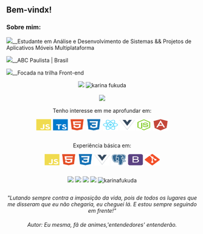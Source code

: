 
## Bem-vindx! 

### Sobre mim: 

 <p> <img src="https://img.icons8.com/ios-glyphs/20/4a90e2/student-female.png"/>__Estudante em Análise e Desenvolvimento de Sistemas && Projetos de Aplicativos Móveis Multiplataforma </p>
 <p> <img src="https://img.icons8.com/ios-glyphs/20/4a90e2/smart-home-connection.png"/>__ABC Paulista | Brasil </p>
 <p> <img src="https://img.icons8.com/ios-glyphs/20/4a90e2/goal.png"/>__Focada na trilha Front-end</p>

<div align="center">
  <img height="180em"  src="https://github-readme-stats.vercel.app/api?username=karinafukuda&show_icons=true&theme=nightowl&include_all_commits=true&count_private=true"/>
  <img height="180em"  src="https://github-readme-streak-stats.herokuapp.com/?user=karinafukuda&theme=nightowl" alt="karina fukuda" />

</div>


 <div style="display: inline_block" align="center" ><br>
   <div>
    <img height="180em" right="200em" src="https://github-readme-stats.vercel.app/api/top-langs/?username=Karinafukuda&hide=scss&layout=compact&langs+count=16&theme=nightowl"/>
  </div>
   <p> Tenho interesse em me aprofundar em: </p>
   <img align="center" alt="logo javascript" height="30" width="40" src="https://raw.githubusercontent.com/devicons/devicon/master/icons/javascript/javascript-plain.svg"/>
   <img align="center" alt="logo typescript" height="30" width="40" src="https://raw.githubusercontent.com/devicons/devicon/master/icons/typescript/typescript-plain.svg"/>
   <img align="center" alt="logo html5" height="30" width="40" src="https://raw.githubusercontent.com/devicons/devicon/master/icons/html5/html5-plain.svg"/>
   <img align="center" alt="logo css3" height="30" width="40" src="https://raw.githubusercontent.com/devicons/devicon/master/icons/css3/css3-plain.svg"/>
   <img align="center" alt="logo react.js" height="30" width="40" src="https://raw.githubusercontent.com/devicons/devicon/master/icons/react/react-original.svg"/>
   <img align="center" alt="logo vue.js" height="30" width="40" src="https://raw.githubusercontent.com/devicons/devicon/master/icons/vuejs/vuejs-plain.svg"/>
   <img align="center" alt="logo node.js" height="30" width="40" src="https://raw.githubusercontent.com/devicons/devicon/master/icons/nodejs/nodejs-original.svg"/>
   <img align="center" alt="logo angular" height="30" width="40" src="https://raw.githubusercontent.com/devicons/devicon/master/icons/angularjs/angularjs-plain.svg"/>
   
</div> 
<div style="display: inline_block"  align="center"><br>
   
   <p> Experiência básica em: </p>
   <img align="center" alt="logo javascript" height="30" width="40" src="https://raw.githubusercontent.com/devicons/devicon/master/icons/javascript/javascript-plain.svg"/>
   <img align="center" alt="logo html5" height="30" width="40" src="https://raw.githubusercontent.com/devicons/devicon/master/icons/html5/html5-plain.svg"/>
   <img align="center" alt="logo css" height="30" width="40" src="https://raw.githubusercontent.com/devicons/devicon/master/icons/css3/css3-plain.svg"/>
   <img align="center" alt="logo vue.js" height="30" width="40" src="https://raw.githubusercontent.com/devicons/devicon/master/icons/vuejs/vuejs-plain.svg"/>
   <img align="center" alt="logo postgresql" height="30" width="40" src="https://raw.githubusercontent.com/devicons/devicon/master/icons/postgresql/postgresql-plain.svg"/>
   <img align="center" alt="logo bootstrap" height="30" width="40" src="https://raw.githubusercontent.com/devicons/devicon/master/icons/bootstrap/bootstrap-plain.svg"/>
   <img align="center" alt="logo git" height="30" width="40" src="https://raw.githubusercontent.com/devicons/devicon/master/icons/git/git-plain.svg"/>

</div> 

##

<div align="center" >
   <a href="https://www.linkedin.com/in/karina-f-859339bb/" target="_blank"><img src="https://img.shields.io/badge/-Linkedin-%230077B5?style=for-the-badge&logo=linkedin&logoColor=white" target="_blank"></a> 
   <a href="mailto:karinarfukuda@gmail.com"><img src="https://img.shields.io/badge/-Gmail-%23333?style=for-the-badge&logo=gmail&logoColor=white" target="_blank"></a> 
   <a href="https://discord.gg/3ceJgTuh" target="_blank"><img src="https://img.shields.io/badge/-Discord-7289DA?style=for-the-badge&logo=discord&logoColor=white" target="_blank"></a> 
    <a href="https://www.instagram.com/karina_fukuda" target="_blank"><img src="https://img.shields.io/badge/-Instagram-%23E4405F?style=for-the-badge&logo=instagram&logoColor=white" target="_blank"></a> 
   <img height="25" width="130" src="https://komarev.com/ghpvc/?username=karinafukuda&color=green" alt="karinafukuda" /> 
 
 ##
 
   <em>"Lutando sempre contra a imposição da vida, pois de todos os lugares que me disseram que eu não chegaria, eu cheguei lá. E estou sempre seguindo em frente!"</em>
   ###### Autor: Eu mesma, fã de animes,'entendedores' entenderão. 

  </div>

 

